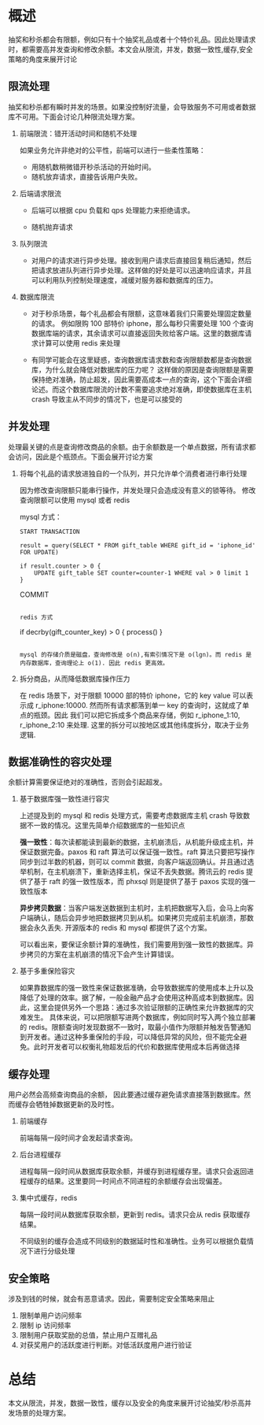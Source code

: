 # 概述

抽奖和秒杀都会有限额，例如只有十个抽奖礼品或者十个特价礼品。因此处理请求时，都需要高并发查询和修改余额。本文会从限流，并发，数据一致性,缓存,安全策略的角度来展开讨论

## 限流处理

抽奖和秒杀都有瞬时并发的场景。如果没控制好流量，会导致服务不可用或者数据库不可用。下面会讨论几种限流处理方案。

1.  前端限流：错开活动时间和随机不处理

    如果业务允许非绝对的公平性，前端可以进行一些柔性策略：

    - 用随机数稍微错开秒杀活动的开始时间。
    - 随机放弃请求，直接告诉用户失败。

2.  后端请求限流

    - 后端可以根据 cpu 负载和 qps 处理能力来拒绝请求。

    - 随机抛弃请求

3.  队列限流

    - 对用户的请求进行异步处理。接收到用户请求后直接回复稍后通知，然后把请求放进队列进行异步处理。这样做的好处是可以迅速响应请求，并且可以利用队列控制处理速度，减缓对服务器和数据库的压力。

4.  数据库限流

    - 对于秒杀场景，每个礼品都会有限额，这意味着我们只需要处理固定数量的请求。 例如限购 100 部特价 iphone，那么每秒只需要处理 100 个查询数据库端的请求，其余请求可以直接返回失败给客户端。这里的数据库请求计算可以使用 redis 来处理

    - 有同学可能会在这里疑惑，查询数据库请求数和查询限额数都是查询数据库，为什么就会降低对数据库的压力呢？ 这样做的原因是查询限额是需要保持绝对准确，防止超发，因此需要高成本一点的查询，这个下面会详细论述。而这个数据库限流的计数不需要追求绝对准确，即使数据库在主机 crash 导致主从不同步的情况下，也是可以接受的

## 并发处理

处理最关键的点是查询修改商品的余额。由于余额数是一个单点数据，所有请求都会访问，因此是个瓶颈点。下面会展开讨论方案

1.  将每个礼品的请求放进独自的一个队列，并只允许单个消费者进行串行处理

    因为修改查询限额只能串行操作，并发处理只会造成没有意义的锁等待。 修改查询限额可以使用 mysql 或者 redis

    mysql 方式：

    ```
    START TRANSACTION

    result = query(SELECT * FROM gift_table WHERE gift_id = 'iphone_id' FOR UPDATE)

    if result.counter > 0 {
        UPDATE gift_table SET counter=counter-1 WHERE val > 0 limit 1
    }
    ```


    COMMIT
    ```

    redis 方式

    ```
    if decrby(gift_counter_key) > 0 {
        process()
    }
    ```

    mysql 的存储介质是磁盘，查询修改是 o(n),有索引情况下是 o(lgn)。而 redis 是内存数据库，查询理论上 o(1). 因此 redis 更高效。

2.  拆分商品，从而降低数据库操作压力

    在 redis 场景下，对于限额 10000 部的特价 iphone，它的 key value 可以表示成 r_iphone:10000. 然而所有请求都落到单一 key 的查询时，这就成了单点的瓶颈。因此
    我们可以把它拆成多个商品来存储，例如 r_iphone_1:10, r_iphone_2:10 来处理. 这里的拆分可以按地区或其他纬度拆分，取决于业务逻辑.

## 数据准确性的容灾处理

余额计算需要保证绝对的准确性，否则会引起超发。

1.  基于数据库强一致性进行容灾

    上述提及到的 mysql 和 redis 处理方式，需要考虑数据库主机 crash 导致数据不一致的情况。这里先简单介绍数据库的一些知识点

    **强一致性**：每次读都能读到最新的数据，主机崩溃后，从机能升级成主机，并保证数据完备。paxos 和 raft 算法可以保证强一致性。raft 算法只要把写操作同步到过半数的机器，则可以 commit 数据，向客户端返回确认。并且通过选举机制，在主机崩溃下，重新选择主机，保证不丢失数据。腾讯云的 redis 提供了基于 raft 的强一致性版本，而 phxsql 则是提供了基于 paxos 实现的强一致性版本

    **异步拷贝数据**：当客户端发送数据到主机时，主机把数据写入后，会马上向客户端确认，随后会异步地把数据拷贝到从机。如果拷贝完成前主机崩溃，那数据会永久丢失. 开源版本的 redis 和 mysql 都提供了这个方案。

    可以看出来，要保证余额计算的准确性，我们需要用到强一致性的数据库。异步拷贝的方案在主机崩溃的情况下会产生计算错误。

2.  基于多重保险容灾

    如果靠数据库的强一致性来保证数据准确，会导致数据库的使用成本上升以及降低了处理的效率。据了解，一般金融产品才会使用这种高成本到数据库。因此，这里会提供另外一个思路：通过多次验证限额的正确性来允许数据库的灾难发生。 具体来说，可以把限额写进两个数据库，例如同时写入两个独立部署的 redis。限额查询时发现数据不一致时，取最小值作为限额并触发告警通知到开发者。通过这种多重保险的手段，可以降低异常的风险，但不能完全避免。此时开发者可以权衡礼物超发后的代价和数据库使用成本后再做选择

## 缓存处理

用户必然会高频查询商品的余额， 因此要通过缓存避免请求直接落到数据库。然而缓存会牺牲掉数据更新的及时性。

1.  前端缓存

    前端每隔一段时间才会发起请求查询。

2.  后台进程缓存

    进程每隔一段时间从数据库获取余额，并缓存到进程缓存里。请求只会返回进程缓存的结果。这里要同一时间点不同进程的余额缓存会出现偏差。

3.  集中式缓存，redis

    每隔一段时间从数据库获取余额，更新到 redis。请求只会从 redis 获取缓存结果。

    不同级别的缓存会造成不同级别的数据延时性和准确性。业务可以根据负载情况下进行分级处理

## 安全策略

涉及到钱的时候，就会有恶意请求。因此，需要制定安全策略来阻止

1.  限制单用户访问频率
2.  限制 ip 访问频率
3.  限制用户获取奖励的总值，禁止用户互赠礼品
4.  对获奖用户的活跃度进行判断。对低活跃度用户进行验证

# 总结

本文从限流，并发，数据一致性，缓存以及安全的角度来展开讨论抽奖/秒杀高并发场景的处理方案。
